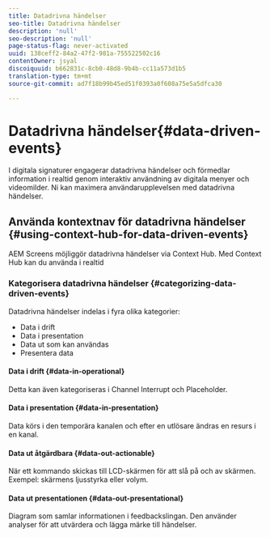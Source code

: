 ```yaml
---
title: Datadrivna händelser
seo-title: Datadrivna händelser
description: 'null'
seo-description: 'null'
page-status-flag: never-activated
uuid: 138ceff2-84a2-47f2-981a-755522502c16
contentOwner: jsyal
discoiquuid: b662831c-8cb0-48d8-9b4b-cc11a573d1b5
translation-type: tm+mt
source-git-commit: ad7f18b99b45ed51f0393a0f608a75e5a5dfca30

---
```



# Datadrivna händelser{#data-driven-events}

I digitala signaturer engagerar datadrivna händelser och förmedlar information i realtid genom interaktiv användning av digitala menyer och videomilder. Ni kan maximera användarupplevelsen med datadrivna händelser.

## Använda kontextnav för datadrivna händelser {#using-context-hub-for-data-driven-events}

AEM Screens möjliggör datadrivna händelser via Context Hub. Med Context Hub kan du använda i realtid

### Kategorisera datadrivna händelser {#categorizing-data-driven-events}

Datadrivna händelser indelas i fyra olika kategorier:

* Data i drift
* Data i presentation
* Data ut som kan användas
* Presentera data

#### Data i drift {#data-in-operational}

Detta kan även kategoriseras i Channel Interrupt och Placeholder.

#### Data i presentation {#data-in-presentation}

Data körs i den temporära kanalen och efter en utlösare ändras en resurs i en kanal.

#### Data ut åtgärdbara {#data-out-actionable}

När ett kommando skickas till LCD-skärmen för att slå på och av skärmen. Exempel: skärmens ljusstyrka eller volym.

#### Data ut presentationen {#data-out-presentational}

Diagram som samlar informationen i feedbackslingan. Den använder analyser för att utvärdera och lägga märke till händelser.
